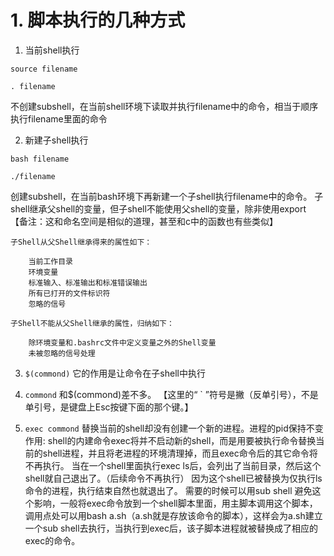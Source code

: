 # 1. 脚本执行的几种方式 

1. 当前shell执行

```shell
source filename

. filename
```


不创建subshell，在当前shell环境下读取并执行filename中的命令，相当于顺序执行filename里面的命令

2. 新建子shell执行
   
```shell
bash filename

./filename
```

创建subshell，在当前bash环境下再新建一个子shell执行filename中的命令。
子shell继承父shell的变量，但子shell不能使用父shell的变量，除非使用export
【备注：这和命名空间是相似的道理，甚至和c中的函数也有些类似】

    子Shell从父Shell继承得来的属性如下：

        当前工作目录
        环境变量
        标准输入、标准输出和标准错误输出
        所有已打开的文件标识符
        忽略的信号

    子Shell不能从父Shell继承的属性，归纳如下：

        除环境变量和.bashrc文件中定义变量之外的Shell变量
        未被忽略的信号处理

3. `$(commond)`
它的作用是让命令在子shell中执行

4. `commond`
和$(commond)差不多。
【这里的“ ` ”符号是撇（反单引号），不是单引号，是键盘上Esc按键下面的那个键。】

5. `exec commond`
替换当前的shell却没有创建一个新的进程。进程的pid保持不变
作用:
shell的内建命令exec将并不启动新的shell，而是用要被执行命令替换当前的shell进程，并且将老进程的环境清理掉，而且exec命令后的其它命令将不再执行。
当在一个shell里面执行exec ls后，会列出了当前目录，然后这个shell就自己退出了。（后续命令不再执行）
因为这个shell已被替换为仅执行ls命令的进程，执行结束自然也就退出了。
需要的时候可以用sub shell 避免这个影响，一般将exec命令放到一个shell脚本里面，用主脚本调用这个脚本，调用点处可以用bash a.sh（a.sh就是存放该命令的脚本），这样会为a.sh建立一个sub shell去执行，当执行到exec后，该子脚本进程就被替换成了相应的exec的命令。


